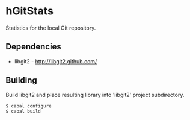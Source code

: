 hGitStats
=========

Statistics for the local Git repository.

Dependencies
------------
* libgit2 - http://libgit2.github.com/

Building
--------
Build libgit2 and place resulting library into 'libgit2' project subdirectory.

    $ cabal configure
    $ cabal build
